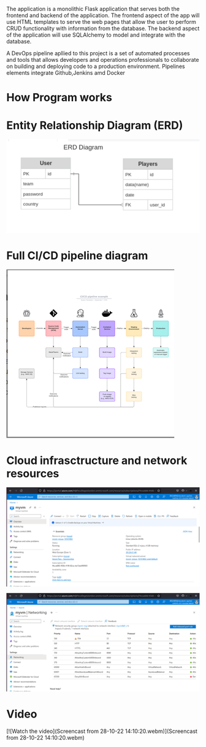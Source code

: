 The application is a monolithic Flask application that serves both the frontend and backend of the application.
The frontend aspect of the app will use HTML templates to serve the web pages that allow the user to perform CRUD functionality with information from the database.
The backend aspect of the application will use SQLAlchemy to model and integrate with the database.


A DevOps pipeline apllied to this project is a set of automated processes and tools that allows developers and operations professionals to collaborate on building and deploying code to a production environment. Pipelines elements integrate Github,Jenkins amd Docker


# How Program works
# Entity Relationship Diagram (ERD)
![short in diagram](erd_diagram.png)

# Full CI/CD pipeline diagram
![short in diagram](cicd_diagram.png)

# Cloud infrasctructure and network resources
![short in diagram](vm_diagram.png)

![short in diagram](vmn_diagram.png)



# Video
[![Watch the video](Screencast from 28-10-22 14:10:20.webm)](Screencast from 28-10-22 14:10:20.webm)

<!-- ### Suurballe's algorithm Links:
- [Detailed explanation](https://en.wikipedia.org/wiki/Suurballe%27s_algorithm)
- [Briefly in pictures](http://www.macfreek.nl/memory/Disjoint_Path_Finding) -->

